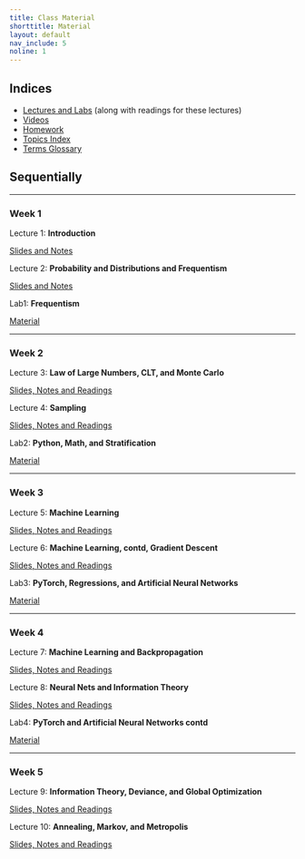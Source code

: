 ```yaml
---
title: Class Material
shorttitle: Material
layout: default
nav_include: 5
noline: 1
---
```


## Indices

- [Lectures and Labs](lectures/) (along with readings for these lectures)
- [Videos](https://matterhorn.dce.harvard.edu/engage/ui/index.html#/2018/02/24932)
- [Homework](homework/index.html)
- [Topics Index](topics.html)
- [Terms Glossary](terms.html)


## Sequentially

---

### Week 1

Lecture 1: **Introduction**

[Slides and Notes](lectures/lecture1.html)

Lecture 2: **Probability and Distributions and Frequentism**

[Slides and Notes](lectures/lecture2.html)

Lab1: **Frequentism**

[Material](lectures/lab1.html)

---

### Week 2

Lecture 3: **Law of Large Numbers, CLT, and Monte Carlo**

[Slides, Notes and Readings](lectures/lecture3.html)

Lecture 4: **Sampling**

[Slides, Notes and Readings](lectures/lecture4.html)

Lab2: **Python, Math, and Stratification**

[Material](lectures/lab2.html)


---

### Week 3

Lecture 5: **Machine Learning**

[Slides, Notes and Readings](lectures/lecture5.html)

Lecture 6: **Machine Learning, contd, Gradient Descent**

[Slides, Notes and Readings](lectures/lecture6.html)

Lab3: **PyTorch, Regressions, and Artificial Neural Networks**

[Material](lectures/lab3.html)

---

### Week 4

Lecture 7: **Machine Learning and Backpropagation**

[Slides, Notes and Readings](lectures/lecture7.html)


Lecture 8: **Neural Nets and Information Theory**

[Slides, Notes and Readings](lectures/lecture8.html)

Lab4: **PyTorch and Artificial Neural Networks contd**

[Material](lectures/lab4.html)

---

### Week 5

Lecture 9: **Information Theory, Deviance, and Global Optimization**

[Slides, Notes and Readings](lectures/lecture9.html)

Lecture 10: **Annealing, Markov, and Metropolis**

[Slides, Notes and Readings](lectures/lecture10.html)

